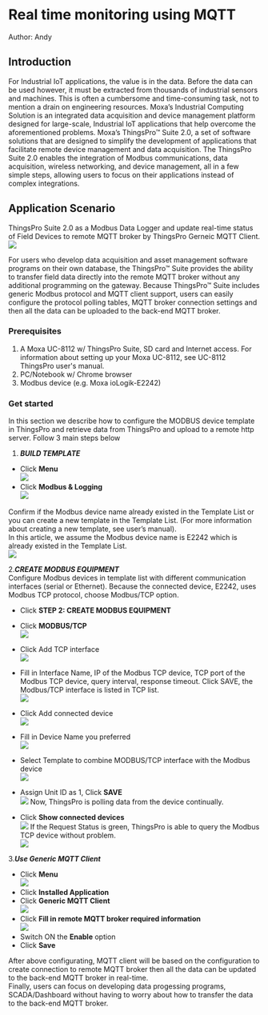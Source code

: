 # Real time monitoring using MQTT

Author: Andy

## Introduction 
For Industrial IoT applications, the value is in the data. Before the data can be used however, it must be 
extracted from thousands of industrial sensors and machines. This is often a cumbersome and time-consuming task, not to mention a drain on engineering resources. Moxa’s Industrial Computing Solution is an integrated data acquisition and device management platform designed for large-scale, Industrial IoT applications that help overcome the aforementioned problems. Moxa’s ThingsPro™ Suite 2.0, a set of software solutions that are designed to simplify the development of applications that facilitate remote device management and data acquisition. The ThingsPro Suite 2.0 enables the integration of Modbus communications, data acquisition, wireless networking, and device management, all in a few simple steps, allowing users to focus on their applications instead of complex integrations.  

## Application Scenario 
ThingsPro Suite 2.0 as a Modbus Data Logger and update real-time status of Field Devices to remote MQTT broker by ThingsPro Gerneic MQTT Client.
![](img/GenericMQTT.png)

For users who develop data acquisition and asset management software programs on their own database, the ThingsPro™ Suite provides the ability to transfer field data directly into the remote MQTT broker without any additional programming on the gateway. Because ThingsPro™ Suite includes generic Modbus protocol and MQTT client support, users can easily configure the protocol polling tables, MQTT broker connection settings and then all the data can be uploaded to the back-end MQTT broker. 
  
### Prerequisites
1. A Moxa UC-8112 w/ ThingsPro Suite, SD card and Internet access. For information about setting up your Moxa UC-8112, see UC-8112 ThingsPro user's manual.
2. PC/Notebook w/ Chrome browser
3. Modbus device (e.g. Moxa ioLogik-E2242) 
 
### Get started 
In this section we describe how to configure the MODBUS device template in ThingsPro and retrieve data from ThingsPro and upload to a remote http server. Follow 3 main steps below 
1. ***BUILD TEMPLATE***
 - Click **Menu**   
![](img/image002.png)
 - Click **Modbus & Logging**   
![](img/image003.png)

Confirm if the Modbus device name already existed in the Template List or you can create a new template in the Template List. (For more information about creating a new template, see user’s manual).  
In this article, we assume the Modbus device name is E2242 which is already existed in the Template List.    
![](img/image004.png)

2.***CREATE MODBUS EQUIPMENT***    
Configure Modbus devices in template list with different communication interfaces (serial or Ethernet). Because the connected device, E2242, uses Modbus TCP protocol, choose Modbus/TCP option.  
 - Click **STEP 2: CREATE MODBUS EQUIPMENT**   
 - Click **MODBUS/TCP**   
![](img/image005.png)
 - Click Add TCP interface   
![](img/image006.png)
 - Fill in Interface Name, IP of the Modbus TCP device, TCP port of the Modbus TCP device, query interval, response timeout. Click SAVE, the Modbus/TCP interface is listed in TCP list.     
![](img/image007.png)
 - Click Add connected device   
![](img/image008.png)
 - Fill in Device Name you preferred   
![](img/image009.png)
 - Select Template to combine MODBUS/TCP interface with the Modbus device    
![](img/image010.png)
 - Assign Unit ID as 1, Click **SAVE**    
![](img/image011.png)
Now, ThingsPro is polling data from the device continually.     

 
 - Click **Show connected devices**    
![](img/image012.png)
If the Request Status is green, ThingsPro is able to query the Modbus TCP device without problem.    
![](img/image013.png)

3.***Use Generic MQTT Client***    
 - Click **Menu**   
![](img/image002.png)
 - Click **Installed Application**   
 - Click **Generic MQTT Client**   
![](img/image014.png)
 - Click **Fill in remote MQTT broker required information**   
![](img/image015.png)
 - Switch ON the **Enable** option
 - Click **Save** 

After above configurating, MQTT client will be based on the configuration to create connection to remote MQTT broker then all the data can be updated to the back-end MQTT broker in real-time.    
Finally, users can focus on developing data progessing programs, SCADA/Dashboard without having to worry about how to transfer the data to the back-end MQTT broker.


